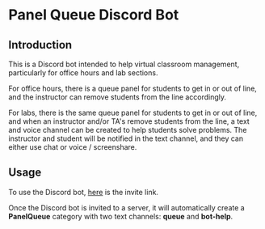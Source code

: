 # Panel Queue Discord Bot

## Introduction
This is a Discord bot intended to help virtual classroom management, particularly for office hours and lab sections.

For office hours, there is a queue panel for students to get in or out of line, and the instructor can remove students from the line accordingly. 

For labs, there is the same queue panel for students to get in or out of line, and when an instructor and/or TA's remove students from the line, a text and voice channel can be created to help students solve problems. The instructor and student will be notified in the text channel, and they can either use chat or voice / screenshare.

## Usage
To use the Discord bot, [here](https://discord.com/api/oauth2/authorize?client_id=735918166470819850&permissions=8272&scope=bot) is the invite link.

Once the Discord bot is invited to a server, it will automatically create a **PanelQueue** category with two text channels: **queue** and **bot-help**.
